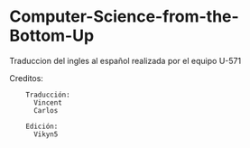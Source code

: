 # Computer-Science-from-the-Bottom-Up
Traduccion del ingles al español realizada por el equipo U-571

Creditos:

        Traducción:
          Vincent
          Carlos
        
        Edición:
          Vikyn5

